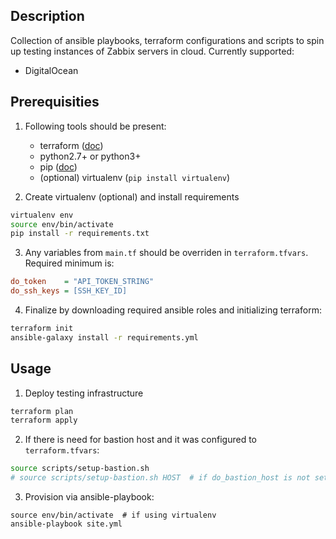 Description
-----------

Collection of ansible playbooks, terraform configurations and scripts to spin up testing instances of Zabbix servers in cloud. Currently supported:

* DigitalOcean

Prerequisities
--------------

1. Following tools should be present:
    * terraform ([doc](https://www.terraform.io/intro/getting-started/install.html))
    * python2.7+ or python3+
    * pip ([doc](https://pip.pypa.io/en/stable/installing/#installing-with-get-pip-py))
    * (optional) virtualenv (`pip install virtualenv`)

2. Create virtualenv (optional) and install requirements
```bash
virtualenv env
source env/bin/activate
pip install -r requirements.txt
```

3. Any variables from `main.tf` should be overriden in `terraform.tfvars`. Required minimum is:
```ini
do_token    = "API_TOKEN_STRING"
do_ssh_keys = [SSH_KEY_ID]
```

4. Finalize by downloading required ansible roles and initializing terraform:
```bash
terraform init
ansible-galaxy install -r requirements.yml
```

Usage
-----

1. Deploy testing infrastructure
```bash
terraform plan
terraform apply
```

2. If there is need for bastion host and it was configured to `terraform.tfvars`:
```bash
source scripts/setup-bastion.sh
# source scripts/setup-bastion.sh HOST  # if do_bastion_host is not set
```

3. Provision via ansible-playbook:
```
source env/bin/activate  # if using virtualenv
ansible-playbook site.yml
```
